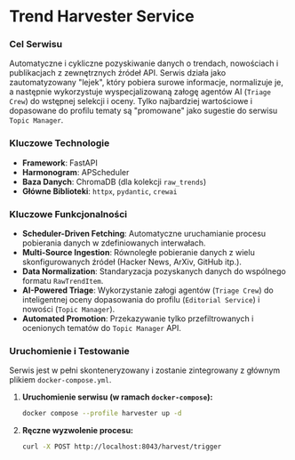 # Trend Harvester Service

### Cel Serwisu
Automatyczne i cykliczne pozyskiwanie danych o trendach, nowościach i publikacjach z zewnętrznych źródeł API. Serwis działa jako zautomatyzowany "lejek", który pobiera surowe informacje, normalizuje je, a następnie wykorzystuje wyspecjalizowaną załogę agentów AI (`Triage Crew`) do wstępnej selekcji i oceny. Tylko najbardziej wartościowe i dopasowane do profilu tematy są "promowane" jako sugestie do serwisu `Topic Manager`.

### Kluczowe Technologie
- **Framework**: FastAPI
- **Harmonogram**: APScheduler
- **Baza Danych**: ChromaDB (dla kolekcji `raw_trends`)
- **Główne Biblioteki**: `httpx`, `pydantic`, `crewai`

### Kluczowe Funkcjonalności
- **Scheduler-Driven Fetching**: Automatyczne uruchamianie procesu pobierania danych w zdefiniowanych interwałach.
- **Multi-Source Ingestion**: Równoległe pobieranie danych z wielu skonfigurowanych źródeł (Hacker News, ArXiv, GitHub itp.).
- **Data Normalization**: Standaryzacja pozyskanych danych do wspólnego formatu `RawTrendItem`.
- **AI-Powered Triage**: Wykorzystanie załogi agentów (`Triage Crew`) do inteligentnej oceny dopasowania do profilu (`Editorial Service`) i nowości (`Topic Manager`).
- **Automated Promotion**: Przekazywanie tylko przefiltrowanych i ocenionych tematów do `Topic Manager` API.

### Uruchomienie i Testowanie
Serwis jest w pełni skonteneryzowany i zostanie zintegrowany z głównym plikiem `docker-compose.yml`.

1.  **Uruchomienie serwisu (w ramach `docker-compose`):**
    ```bash
    docker compose --profile harvester up -d
    ```
2.  **Ręczne wyzwolenie procesu:**
    ```bash
    curl -X POST http://localhost:8043/harvest/trigger
    ```
